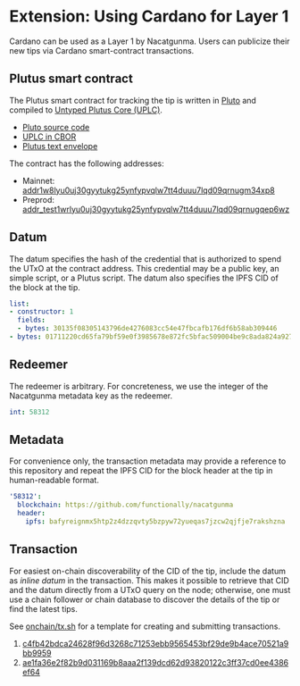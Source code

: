 # Extension: Using Cardano for Layer 1

Cardano can be used as a Layer 1 by Nacatgunma. Users can publicize their new tips via Cardano smart-contract transactions.


## Plutus smart contract

The Plutus smart contract for tracking the tip is written in [Pluto](https://github.com/Plutonomicon/pluto) and compiled to [Untyped Plutus Core (UPLC)](https://plutonomicon.github.io/plutonomicon/uplc).

- [Pluto source code](onchain/script-0.pluto)
- [UPLC in CBOR](onchain/script-0.cbor)
- [Plutus text envelope](onchain/script-0.plutus)

The contract has the following addresses:

- Mainnet: [addr1w8lyu0uj30gyytukg25ynfypvqlw7tt4duuu7lqd09qrnugm34xp8](https://cardanoscan.io/address/71fe4e3f928bd0422f9642a849a481603eef2d756f39cf7c0d794039f1)
- Preprod: [addr\_test1wrlyu0uj30gyytukg25ynfypvqlw7tt4duuu7lqd09qrnugqep6wz](https://preprod.cardanoscan.io/address/https://preprod.cardanoscan.io/address/70fe4e3f928bd0422f9642a849a481603eef2d756f39cf7c0d794039f1)


## Datum

The datum specifies the hash of the credential that is authorized to spend the UTxO at the contract address. This credential may be a public key, an simple script, or a Plutus script. The datum also specifies the IPFS CID of the block at the tip.

```yaml
list:
- constructor: 1                                                                   # 0 = public key; 1 = script
  fields:                                                                          #
  - bytes: 30135f08305143796de4276083cc54e47fbcafb176df6b58ab309446                # hash of the credential (public key or script)
- bytes: 01711220cd65fa79bf59e0f3985678e872fc5bfac509004be9c8ada824a927e20548f968  # IPFS CID for the block header of the tip
```


## Redeemer

The redeemer is arbitrary. For concreteness, we use the integer of the Nacatgunma metadata key as the redeemer.

```yaml
int: 58312
```


## Metadata

For convenience only, the transaction metadata may provide a reference to this repository and repeat the IPFS CID for the block header at the tip in human-readable format.

```yaml
'58312':
  blockchain: https://github.com/functionally/nacatgunma
  header:
    ipfs: bafyreignmx5htp2z4dzzqvty5bzpyw72yueqas7jzcw2qjfje7rakshzna
```


## Transaction

For easiest on-chain discoverability of the CID of the tip, include the datum as *inline datum* in the transaction. This makes it possible to retrieve that CID and the datum directly from a UTxO query on the node; otherwise, one must use a chain follower or chain database to discover the details of the tip or find the latest tips.

See [onchain/tx.sh](onchain/tx.sh) for a template for creating and submitting transactions.

1. [c4fb42bdca24628f96d3268c71253ebb9565453bf29de9b4ace70521a9bb9959](https://preprod.cardanoscan.io/transaction/c4fb42bdca24628f96d3268c71253ebb9565453bf29de9b4ace70521a9bb9959?tab=utxo)
2. [ae1fa36e2f82b9d031169b8aaa2f139dcd62d93820122c3ff37cd0ee4386ef64](https://preprod.cardanoscan.io/transaction/ae1fa36e2f82b9d031169b8aaa2f139dcd62d93820122c3ff37cd0ee4386ef64?tab=utxo)
